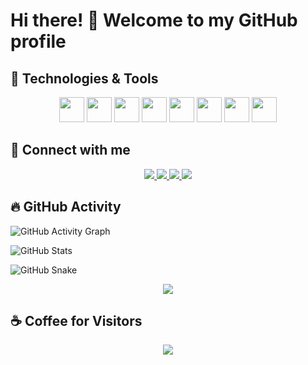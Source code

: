 # Hi there! 👋 Welcome to my GitHub profile

## 🔧 Technologies & Tools
<p align="center">
  <img src="https://cdn.jsdelivr.net/gh/devicons/devicon/icons/python/python-original.svg" width="40"/>
  <img src="https://cdn.jsdelivr.net/gh/devicons/devicon/icons/javascript/javascript-original.svg" width="40"/>
  <img src="https://cdn.jsdelivr.net/gh/devicons/devicon/icons/react/react-original.svg" width="40"/>
  <img src="https://cdn.jsdelivr.net/gh/devicons/devicon/icons/html5/html5-original.svg" width="40"/>
  <img src="https://cdn.jsdelivr.net/gh/devicons/devicon/icons/css3/css3-original.svg" width="40"/>
  <img src="https://cdn.jsdelivr.net/gh/devicons/devicon/icons/github/github-original.svg" width="40"/>
  <img src="https://cdn.jsdelivr.net/gh/devicons/devicon/icons/git/git-original.svg" width="40"/>
  <img src="https://cdn.jsdelivr.net/gh/devicons/devicon/icons/vscode/vscode-original.svg" width="40"/>
</p>

## 📱 Connect with me
<p align="center">
  <a href="https://youtube.com/">
    <img src="https://img.shields.io/badge/Youtube-FF0000?style=for-the-badge&logo=youtube&logoColor=white"/>
  </a>
  <a href="https://instagram.com/">
    <img src="https://img.shields.io/badge/Instagram-E4405F?style=for-the-badge&logo=instagram&logoColor=white"/>
  </a>
  <a href="mailto:your-email@gmail.com">
    <img src="https://img.shields.io/badge/Gmail-D14836?style=for-the-badge&logo=gmail&logoColor=white"/>
  </a>
  <a href="https://linkedin.com/in/your-profile">
    <img src="https://img.shields.io/badge/LinkedIn-0077B5?style=for-the-badge&logo=linkedin&logoColor=white"/>
  </a>
</p>

## 🔥 GitHub Activity
![GitHub Activity Graph](https://github-readme-activity-graph.vercel.app/graph?username=your-username&theme=github-dark)

![GitHub Stats](https://github-readme-stats.vercel.app/api?username=your-username&show_icons=true&theme=dark)

![GitHub Snake](https://github.com/your-username/your-username/blob/output/github-contribution-grid-snake.svg)

<p align="center">
  <img src="https://github.com/YuviQP/YuviQP/blob/main/logos/github-contribution-grid-snake.gif&theme=github-dark"/>
</p>

## ☕ Coffee for Visitors
<p align="center">
  <a href="https://www.buymeacoffee.com/your-profile">
    <img src="https://img.shields.io/badge/Buy%20Me%20A%20Coffee-%23FFDD00.svg?style=for-the-badge&logo=buy-me-a-coffee&logoColor=black"/>
  </a>
</p>

